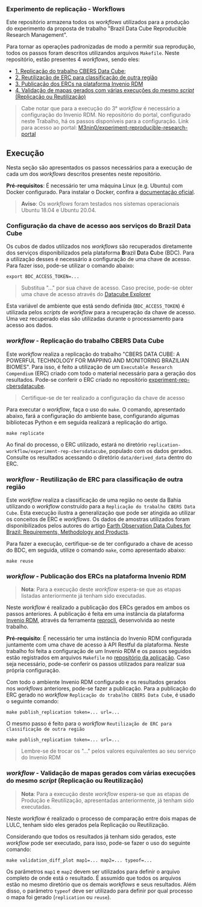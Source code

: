 ### Experimento de replicação - Workflows 

Este repositório armazena todos os *workflows* utilizados para a produção do experimento da proposta de trabalho "Brazil Data Cube Reproducible Research Management".

Para tornar as operações padronizadas de modo a permitir sua reprodução, todos os passos foram descritos utilizandos arquivos `Makefile`. Neste repositório, estão presentes 4 *workflows*, sendo eles:

- [1. Replicação do trabalho CBERS Data Cube](replication-workflow);
- [2. Reutilização de ERC para classificação de outra região](reusage-workflow)
- [3. Publicação dos ERCs na plataforma Invenio RDM](publication-workflow)
- [4. Validação de mapas gerados com várias execuções do mesmo *script* (Replicação ou Reutilização)](validation-workflow)

> Cabe notar que para a execução do 3° *workflow* é necessário a configuração do Invenio RDM. No repositório do portal, configurado neste Trabalho, há os passos disponíveis para a configuração. Link para acesso ao portal: [M3nin0/experiment-reproducible-research-portal](https://github.com/M3nin0/experiment-reproducible-research-portal)

## Execução

Nesta seção são apresentados os passos necessários para a execução de cada um dos *workflows* descritos presentes neste repositório.

**Pré-requisitos**: É necessário ter uma máquina Linux (e.g. Ubuntu) com Docker configurado. Para instalar o Docker, confira a [documentação oficial](https://docs.docker.com/get-docker/).

> **Aviso**: Os *workflows* foram testados nos sistemas operacionais Ubuntu 18.04 e Ubuntu 20.04.

### Configuração da chave de acesso aos serviços do Brazil Data Cube

Os cubos de dados utilizados nos *workflows* são recuperados diretamente dos serviços disponibilizados pela plataforma **B**razil **D**ata **C**ube (BDC). Para a utilização desses é necessário a configuração de uma chave de acesso. Para fazer isso, pode-se utilizar o comando abaixo:

```shell
export BDC_ACCESS_TOKEN=...
```

> Substitua "..." por sua chave de acesso. Caso precise, pode-se obter uma chave de acesso através do [Datacube Explorer](https://brazildatacube.dpi.inpe.br/portal/)

Esta variável de ambiente que está sendo definida (`BDC_ACCESS_TOKEN`) é utilizada pelos *scripts* de *workflow* para a recuperação da chave de acesso. Uma vez recuperado elas são utilizadas durante o processamento para acesso aos dados.

### *workflow* - Replicação do trabalho CBERS Data Cube

Este *workflow* realiza a replicação do trabalho "CBERS DATA CUBE: A POWERFUL TECHNOLOGY FOR MAPPING AND MONITORING BRAZILIAN BIOMES". Para isso, é feito a utilização de um `Executable Research Compendium` (ERC) criado com todo o material necessário para a geração dos resultados. Pode-se conferir o ERC criado no repositório [experiment-rep-cbersdatacube](https://github.com/M3nin0/experiment-rep-cbersdatacube).

> Certifique-se de ter realizado a configuração da chave de acesso

Para executar o *workflow*, faça o uso do `make`. O comando, apresentado abaixo, fará a configuração do ambiente base, configurando algumas bibliotecas Python e em seguida realizará a replicação do artigo.

```shell
make replicate
```

Ao final do processo, o ERC utilizado, estará no diretório `replication-workflow/experiment-rep-cbersdatacube`, populado com os dados gerados. Consulte os resultados acessando o diretório `data/derived_data` dentro do ERC.

### *workflow* - Reutilização de ERC para classificação de outra região

Este *workflow* realiza a classificação de uma região no oeste da Bahia utilizando o *workflow* construído para a `Replicação do trabalho CBERS Data Cube`. Esta execução ilustra a generalização que pode ser atingida ao utilizar os conceitos de ERC e *workflows*. Os dados de amostras utilizados foram disponibilizados pelos autores do artigo [Earth Observation Data Cubes for Brazil: Requirements, Methodology and Products](https://www.mdpi.com/2072-4292/12/24/4033).

Para fazer a execução, certifique-se de ter configurado a chave de acesso do BDC, em seguida, utilize o comando `make`, como apresentado abaixo:

```shell
make reuse
```

### *workflow* - Publicação dos ERCs na plataforma Invenio RDM

> **Nota**: Para a execução deste *workflow* espera-se que as etapas listadas anteriormente já tenham sido executadas.

Neste *workflow* é realizado a publicação dos ERCs gerados em ambos os passos anteriores. A publicação é feita em uma instância da plataforma [Invenio RDM](https://inveniosoftware.org/products/rdm/), através da ferramenta [reprocli](https://github.com/M3nin0/experiment-reproducible-research-portal/tree/main/tool), desenvolvida ao neste trabalho.

**Pré-requisito**: É necessário ter uma instância do Invenio RDM configurada juntamente com uma chave de acesso à API Restful da plataforma. Neste trabalho foi feita a configuração de um Invenio RDM e os passos seguidos estão registrados em arquivos `Makefile` no [repositório da aplicação](https://github.com/M3nin0/experiment-reproducible-research-portal/tree/main/portal). Caso seja necessário, pode-se conferir os passos utilizados para realizar sua própria configuração.

Com todo o ambiente Invenio RDM configurado e os resultados gerados nos *workflows* anteriores, pode-se fazer a publicação. Para a publicação do ERC gerado no *workflow* `Replicação do trabalho CBERS Data Cube`, é usado o seguinte comando:

```shell
make publish_replication token=... url=...
```

O mesmo passo é feito para o *workflow* `Reutilização de ERC para classificação de outra região`

```shell
make publish_replication token=... url=...
```

> Lembre-se de trocar os "..." pelos valores equivalentes ao seu serviço do Invenio RDM

### *workflow* - Validação de mapas gerados com várias execuções do mesmo *script* (Replicação ou Reutilização)

> **Nota**: Para a execução deste *workflow* espera-se que as etapas de Produção e Reutilização, apresentadas anteriormente, já tenham sido executadas.

Neste *workflow* é realizado o processo de comparação entre dois mapas de LULC, tenham sido eles gerados pela Replicação ou Reutilização.

Considerando que todos os resultados já tenham sido gerados, este *workflow* pode ser executado, para isso, pode-se fazer o uso do seguinte comando:

```shell
make validation_diff_plot map1=... map2=... typeof=...
```

Os parâmetros `map1` e `map2` devem ser utilizados para definir o arquivo completo de onde está o resultado. É assumido que todos os arquivos estão no mesmo diretório que os demais *workflows* e seus resultados. Além disso, o parâmetro `typeof` deve ser utilizado para definir por qual processo o mapa foi gerado (`replication` ou `reuse`).
